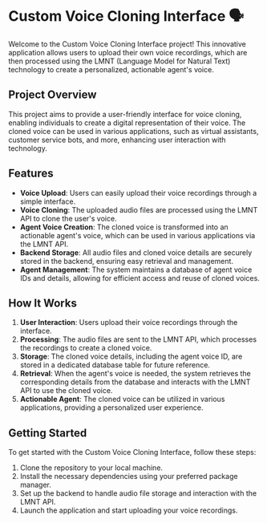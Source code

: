 <!-- write me a read me below telling me about the project that i am building, its basically a custom voice cloning interface where users upload their voice and i use LMNT to clone their voice and turn it into an actionable agent's voice. their audio files will be stored on the backend and then fed to the LMNT api from where we will recieve the agent voice id and details as a result which we'll store in another table to hit the LMNT api again when we have to use that agent again -->
# Custom Voice Cloning Interface 🗣   ️
Welcome to the Custom Voice Cloning Interface project! This innovative application allows users to upload their own voice recordings, which are then processed using the LMNT (Language Model for Natural Text) technology to create a personalized, actionable agent's voice.

## Project Overview
This project aims to provide a user-friendly interface for voice cloning, enabling individuals to create a digital representation of their voice. The cloned voice can be used in various applications, such as virtual assistants, customer service bots, and more, enhancing user interaction with technology.

## Features
- **Voice Upload**: Users can easily upload their voice recordings through a simple interface.
- **Voice Cloning**: The uploaded audio files are processed using the LMNT API to clone the user's voice.
- **Agent Voice Creation**: The cloned voice is transformed into an actionable agent's voice, which can be used in various applications via the LMNT API.
- **Backend Storage**: All audio files and cloned voice details are securely stored in the backend, ensuring easy retrieval and management.
- **Agent Management**: The system maintains a database of agent voice IDs and details, allowing for efficient access and reuse of cloned voices.

## How It Works
1. **User Interaction**: Users upload their voice recordings through the interface.
2. **Processing**: The audio files are sent to the LMNT API, which processes the recordings to create a cloned voice.
3. **Storage**: The cloned voice details, including the agent voice ID, are stored in a dedicated database table for future reference.
4. **Retrieval**: When the agent's voice is needed, the system retrieves the corresponding details from the database and interacts with the LMNT API to use the cloned voice.
5. **Actionable Agent**: The cloned voice can be utilized in various applications, providing a personalized user experience.

## Getting Started
To get started with the Custom Voice Cloning Interface, follow these steps:
1. Clone the repository to your local machine.
2. Install the necessary dependencies using your preferred package manager.
3. Set up the backend to handle audio file storage and interaction with the LMNT API.
4. Launch the application and start uploading your voice recordings.
